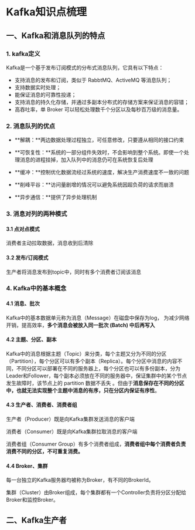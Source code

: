 # Kafka知识点梳理

## 一、Kafka和消息队列的特点

### 1. kafka定义

Kafka是一个基于发布订阅模式的分布式消息队列，它具有以下特点：

- 支持消息的发布和订阅，类似于 RabbtMQ、ActiveMQ 等消息队列；
- 支持数据实时处理；
- 能保证消息的可靠性投递；
- 支持消息的持久化存储，并通过多副本分布式的存储方案来保证消息的容错；
- 高吞吐率，单 Broker 可以轻松处理数千个分区以及每秒百万级的消息量。

### 2. 消息队列的优点

* **解耦：**两边数据处理过程独立，可任意修改，只要遵从相同的接口约束

* **可恢复性：**系统的一部分组件失效时，不会影响到整个系统。即使一个处理消息的进程挂掉，加入队列中的消息仍可在系统恢复后处理

* **缓冲：**控制优化数据流经过系统的速度，解决生产消费速度不一致的问题

* **削峰平谷：**访问量剧增的情况可以避免系统因超负荷的请求而崩溃

* **异步通信：**提供了异步处理机制

### 3. 消息对列的两种模式

#### 3.1 点对点模式

消费者主动拉取数据，消息收到后清除

#### 3.2 发布/订阅模式

生产者将消息发布到topic中，同时有多个消费者订阅该消息

### 4. Kafka中的基本概念

#### 4.1 消息、批次

Kafka中的基本数据单元称为消息（Message）在磁盘中保存为log， 为减少网络开销，提高效率，**多个消息会被放入同一批次 (Batch) 中后再写入** 

#### 4.2 主题、分区、副本

Kafka中的消息根据主题（Topic）来分类，每个主题又分为不同的分区（Partition），每个分区可以有多个副本（Replica）。每个分区中消息的内容不同，不同分区可以部署在不同的服务器上，每个分区也可以有多份副本，分为Leader和Follower，每个副本必须放在不同的服务器中，保证集群中的某个节点发生故障时，该节点上的 partition 数据不丢失 。但由于**消息保存在不同的分区中，也就无法实现整个主题中消息的有序，只在分区内保证有序性**。

#### 4.3 生产者、消费者、消费者组

生产者（Producer）既是向Kafka集群发送消息的客户端

消费者（Consumer）既是向Kafka集群拉取消息的客户端

消费者组（Consumer Group）有多个消费者组成，**消费者组中每个消费者负责消费不同的分区，不可重复消费。**

#### 4.4 Broker、集群

每一台独立的Kafka服务器均被称为Broker，有不同的BrokerId。

集群（Cluster）由Broker组成，每个集群都有一个Controller负责将分区分配给Broker和监控Broker。

## 二、Kafka生产者





